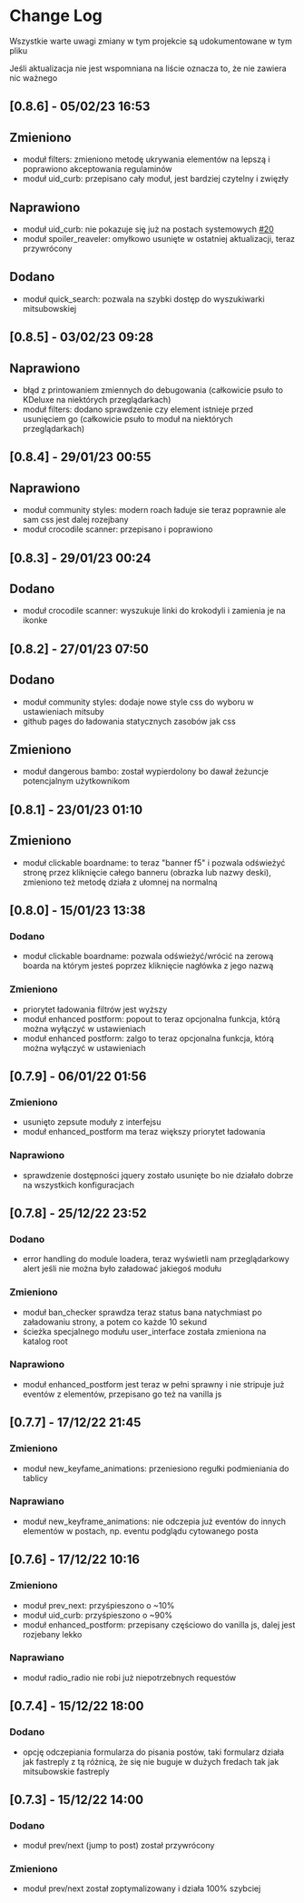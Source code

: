 # Change Log
Wszystkie warte uwagi zmiany w tym projekcie są udokumentowane w tym pliku

Jeśli aktualizacja nie jest wspomniana na liście oznacza to, że nie zawiera nic ważnego

## [0.8.6] - 05/02/23 16:53

## Zmieniono
- moduł filters: zmieniono metodę ukrywania elementów na lepszą i poprawiono akceptowania regulaminów
- moduł uid_curb: przepisano cały moduł, jest bardziej czytelny i zwięzły

## Naprawiono
- moduł uid_curb: nie pokazuje się już na postach systemowych [#20](https://github.com/KDeluxe2023/KDeluxe2023/issues/20)
- moduł spoiler_reaveler: omyłkowo usunięte w ostatniej aktualizacji, teraz przywrócony

## Dodano
- moduł quick_search: pozwala na szybki dostęp do wyszukiwarki mitsubowskiej

## [0.8.5] - 03/02/23 09:28

## Naprawiono
- błąd z printowaniem zmiennych do debugowania (całkowicie psuło to KDeluxe na niektórych przeglądarkach)
- moduł filters: dodano sprawdzenie czy element istnieje przed usunięciem go (całkowicie psuło to moduł na niektórych przeglądarkach)

## [0.8.4] - 29/01/23 00:55

## Naprawiono
- moduł community styles: modern roach ładuje sie teraz poprawnie ale sam css jest dalej rozejbany
- moduł crocodile scanner: przepisano i poprawiono

## [0.8.3] - 29/01/23 00:24

## Dodano
- moduł crocodile scanner: wyszukuje linki do krokodyli i zamienia je na ikonke

## [0.8.2] - 27/01/23 07:50

## Dodano
- moduł community styles: dodaje nowe style css do wyboru w ustawieniach mitsuby
- github pages do ładowania statycznych zasobów jak css
## Zmieniono
- moduł dangerous bambo: został wypierdolony bo dawał żeżuncje potencjalnym użytkownikom

## [0.8.1] - 23/01/23 01:10

## Zmieniono
- moduł clickable boardname: to teraz "banner f5" i pozwala odświeżyć stronę przez kliknięcie całego banneru (obrazka lub nazwy deski), zmieniono też metodę działa z ułomnej na normalną

## [0.8.0] - 15/01/23 13:38

### Dodano
- moduł clickable boardname: pozwala odświeżyć/wrócić na zerową boarda na którym jesteś poprzez kliknięcie nagłówka z jego nazwą
### Zmieniono
- priorytet ładowania filtrów jest wyższy
- moduł enhanced postform: popout to teraz opcjonalna funkcja, którą można wyłączyć w ustawieniach
- moduł enhanced postform: zalgo to teraz opcjonalna funkcja, którą można wyłączyć w ustawieniach

## [0.7.9] - 06/01/22 01:56

### Zmieniono
- usunięto zepsute moduły z interfejsu
- moduł enhanced_postform ma teraz większy priorytet ładowania
### Naprawiono
- sprawdzenie dostępności jquery zostało usunięte bo nie działało dobrze na wszystkich konfiguracjach

## [0.7.8] - 25/12/22 23:52

### Dodano
- error handling do module loadera, teraz wyświetli nam przeglądarkowy alert jeśli nie można było załadować jakiegoś modułu
### Zmieniono
- moduł ban_checker sprawdza teraz status bana natychmiast po załadowaniu strony, a potem co każde 10 sekund
- ścieżka specjalnego modułu user_interface została zmieniona na katalog root
### Naprawiono
- moduł enhanced_postform jest teraz w pełni sprawny i nie stripuje już eventów z elementów, przepisano go też na vanilla js

## [0.7.7] - 17/12/22 21:45
 
### Zmieniono
- moduł new_keyfame_animations: przeniesiono regułki podmieniania do tablicy 
### Naprawiano
- moduł new_keyframe_animations: nie odczepia już eventów do innych elementów w postach, np. eventu podglądu cytowanego posta

## [0.7.6] - 17/12/22 10:16
 
### Zmieniono
- moduł prev_next: przyśpieszono o ~10%
- moduł uid_curb: przyśpieszono o ~90%
- moduł enhanced_postform: przepisany częściowo do vanilla js, dalej jest rozjebany lekko
### Naprawiano
- moduł radio_radio nie robi już niepotrzebnych requestów
 
## [0.7.4] - 15/12/22 18:00

### Dodano
- opcję odczepiania formularza do pisania postów, taki formularz działa jak fastreply z tą różnicą, że się nie buguje w dużych fredach tak jak mitsubowskie fastreply
 
## [0.7.3] - 15/12/22 14:00
 
### Dodano
- moduł prev/next (jump to post) został przywrócony
### Zmieniono
- moduł prev/next został zoptymalizowany i działa 100% szybciej
